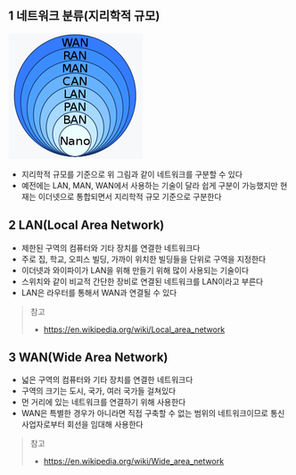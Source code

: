 ## 1 네트워크 분류(지리학적 규모)

![image-20220615222210944](./images/1.png)
* 지리학적 규모를 기준으로 위 그림과 같이 네트워크를 구분할 수 있다
* 예전에는 LAN, MAN, WAN에서 사용하는 기술이 달라 쉽게 구분이 가능했지만 현재는 이더넷으로 통합되면서 지리학적 규모 기준으로 구분한다

## 2 LAN(Local Area Network)
* 제한된 구역의 컴퓨터와 기타 장치를 연결한 네트워크다
* 주로 집, 학교, 오피스 빌딩, 가까이 위치한 빌딩들을 단위로 구역을 지정한다
* 이더넷과 와이파이가 LAN을 위해 만들기 위해 많이 사용되는 기술이다
* 스위치와 같이 비교적 간단한 장비로 연결된 네트워크를 LAN이라고 부른다
* LAN은 라우터를 통해서 WAN과 연결될 수 있다

>  참고
>
> * https://en.wikipedia.org/wiki/Local_area_network

## 3 WAN(Wide Area Network)
* 넓은 구역의 컴퓨터와 기타 장치를 연결한 네트워크다
* 구역의 크기는 도시, 국가, 여러 국가들 걸쳐있다
* 먼 거리에 있는 네트워크를 연결하기 위해 사용한다
* WAN은 특별한 경우가 아니라면 직접 구축할 수 없는 범위의 네트워크이므로 통신사업자로부터 회선을 임대해 사용한다

> 참고
>
> * https://en.wikipedia.org/wiki/Wide_area_network